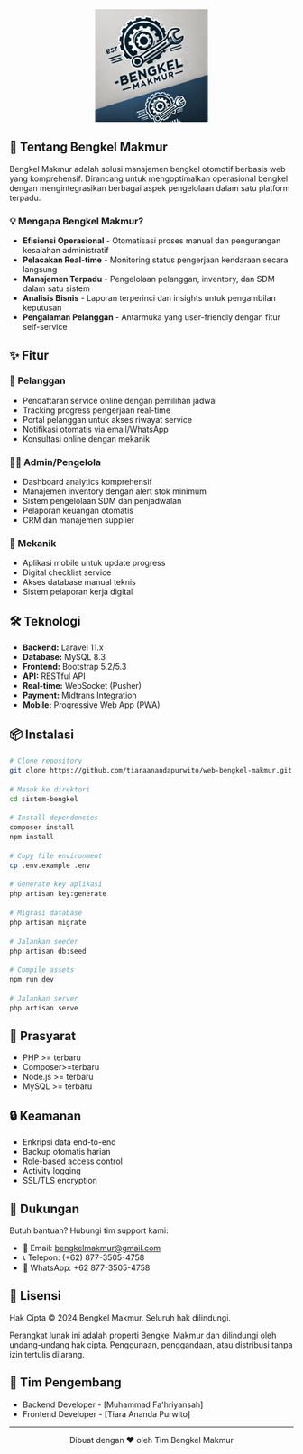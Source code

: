 <div align="center">
  <img src="/public/assets/img/download.jpeg" alt="Bengkel Makmur Logo" width="200">
</div>

## 🚀 Tentang Bengkel Makmur

Bengkel Makmur adalah solusi manajemen bengkel otomotif berbasis web yang komprehensif. Dirancang untuk mengoptimalkan operasional bengkel dengan mengintegrasikan berbagai aspek pengelolaan dalam satu platform terpadu.

### 💡 Mengapa Bengkel Makmur?

- **Efisiensi Operasional** - Otomatisasi proses manual dan pengurangan kesalahan administratif
- **Pelacakan Real-time** - Monitoring status pengerjaan kendaraan secara langsung
- **Manajemen Terpadu** - Pengelolaan pelanggan, inventory, dan SDM dalam satu sistem
- **Analisis Bisnis** - Laporan terperinci dan insights untuk pengambilan keputusan
- **Pengalaman Pelanggan** - Antarmuka yang user-friendly dengan fitur self-service

## ✨ Fitur

### 👥 Pelanggan
- Pendaftaran service online dengan pemilihan jadwal
- Tracking progress pengerjaan real-time
- Portal pelanggan untuk akses riwayat service
- Notifikasi otomatis via email/WhatsApp
- Konsultasi online dengan mekanik

### 👨‍💼 Admin/Pengelola
- Dashboard analytics komprehensif
- Manajemen inventory dengan alert stok minimum
- Sistem pengelolaan SDM dan penjadwalan
- Pelaporan keuangan otomatis
- CRM dan manajemen supplier

### 🔧 Mekanik
- Aplikasi mobile untuk update progress
- Digital checklist service
- Akses database manual teknis
- Sistem pelaporan kerja digital

## 🛠 Teknologi

- **Backend:** Laravel 11.x
- **Database:** MySQL 8.3
- **Frontend:** Bootstrap 5.2/5.3
- **API:** RESTful API
- **Real-time:** WebSocket (Pusher)
- **Payment:** Midtrans Integration
- **Mobile:** Progressive Web App (PWA)

## 📦 Instalasi

```bash
# Clone repository
git clone https://github.com/tiaraanandapurwito/web-bengkel-makmur.git

# Masuk ke direktori
cd sistem-bengkel

# Install dependencies
composer install
npm install

# Copy file environment
cp .env.example .env

# Generate key aplikasi
php artisan key:generate

# Migrasi database
php artisan migrate

# Jalankan seeder
php artisan db:seed

# Compile assets
npm run dev

# Jalankan server
php artisan serve
```

## 📌 Prasyarat

- PHP >= terbaru
- Composer>=terbaru
- Node.js >= terbaru
- MySQL >= terbaru

## 🔒 Keamanan

- Enkripsi data end-to-end
- Backup otomatis harian
- Role-based access control
- Activity logging
- SSL/TLS encryption

## 💬 Dukungan

Butuh bantuan? Hubungi tim support kami:

- 📧 Email: bengkelmakmur@gmail.com
- 📞 Telepon: (+62) 877-3505-4758
- 💬 WhatsApp: +62 877-3505-4758

## 📄 Lisensi

Hak Cipta © 2024 Bengkel Makmur. Seluruh hak dilindungi.

Perangkat lunak ini adalah properti Bengkel Makmur dan dilindungi oleh undang-undang hak cipta. Penggunaan, penggandaan, atau distribusi tanpa izin tertulis dilarang.

## 👥 Tim Pengembang

- Backend Developer - [Muhammad Fa'hriyansah]
- Frontend Developer - [Tiara Ananda Purwito]

---

<div align="center">
  Dibuat dengan ❤️ oleh Tim Bengkel Makmur
</div>
